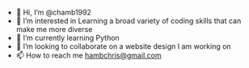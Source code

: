 - 👋 Hi, I’m @chamb1992
- 👀 I’m interested in Learning a broad variety of coding skills that can make me more diverse
- 🌱 I’m currently learning Python
- 💞️ I’m looking to collaborate on a website design I am working on
- 📫 How to reach me hambchris@gmail.com

<!---
chamb1992/chamb1992 is a ✨ special ✨ repository because its `README.md` (this file) appears on your GitHub profile.
You can click the Preview link to take a look at your changes.
--->
